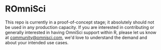 # ROmniSci

This repo is currently in a proof-of-concept stage; it absolutely should not be used in any production capacity. If you are interested in contributing or generally interested in having OmniSci support within R, please let us know at community@omnisci.com, we'd love to understand the demand and about your intended use cases.